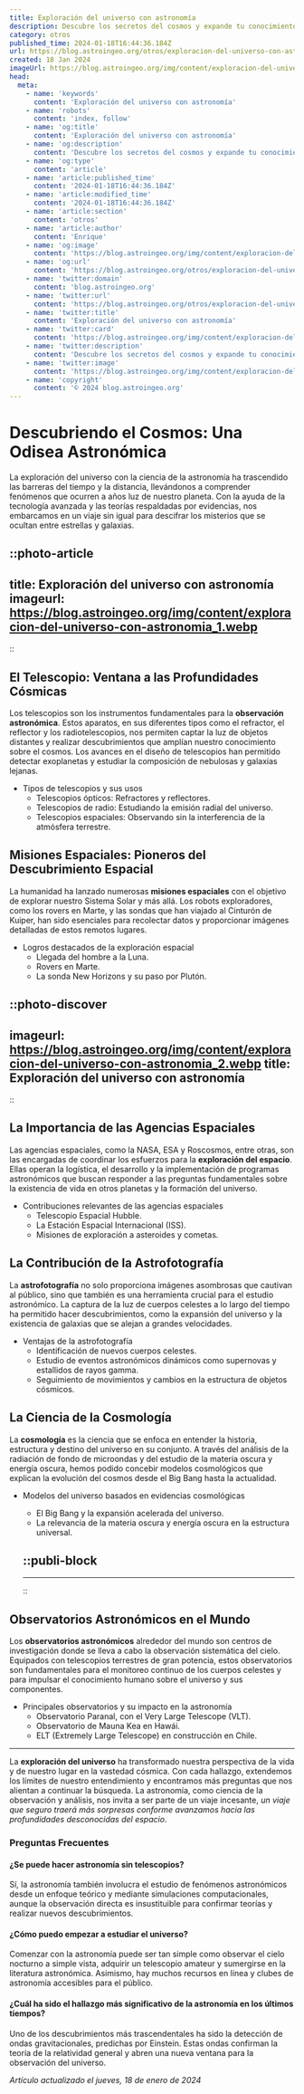 ```yaml
---
title: Exploración del universo con astronomía
description: Descubre los secretos del cosmos y expande tu conocimiento con la última información en astronomía. Explora el universo con nosotros.
category: otros
published_time: 2024-01-18T16:44:36.184Z
url: https://blog.astroingeo.org/otros/exploracion-del-universo-con-astronomia
created: 18 Jan 2024
imageUrl: https://blog.astroingeo.org/img/content/exploracion-del-universo-con-astronomia_1.webp
head:
  meta:
    - name: 'keywords'
      content: 'Exploración del universo con astronomía'
    - name: 'robots'
      content: 'index, follow'
    - name: 'og:title'
      content: 'Exploración del universo con astronomía'
    - name: 'og:description'
      content: 'Descubre los secretos del cosmos y expande tu conocimiento con la última información en astronomía. Explora el universo con nosotros.'
    - name: 'og:type'
      content: 'article'
    - name: 'article:published_time'
      content: '2024-01-18T16:44:36.184Z'
    - name: 'article:modified_time'
      content: '2024-01-18T16:44:36.184Z'
    - name: 'article:section'
      content: 'otros'
    - name: 'article:author'
      content: 'Enrique'
    - name: 'og:image'
      content: 'https://blog.astroingeo.org/img/content/exploracion-del-universo-con-astronomia_1.webp'
    - name: 'og:url'
      content: 'https://blog.astroingeo.org/otros/exploracion-del-universo-con-astronomia'
    - name: 'twitter:domain'
      content: 'blog.astroingeo.org'
    - name: 'twitter:url'
      content: 'https://blog.astroingeo.org/otros/exploracion-del-universo-con-astronomia'
    - name: 'twitter:title'
      content: 'Exploración del universo con astronomía'
    - name: 'twitter:card'
      content: 'https://blog.astroingeo.org/img/content/exploracion-del-universo-con-astronomia_1.webp'
    - name: 'twitter:description'
      content: 'Descubre los secretos del cosmos y expande tu conocimiento con la última información en astronomía. Explora el universo con nosotros.'
    - name: 'twitter:image'
      content: 'https://blog.astroingeo.org/img/content/exploracion-del-universo-con-astronomia_1.webp'
    - name: 'copyright'
      content: '© 2024 blog.astroingeo.org'
---
```

# Descubriendo el Cosmos: Una Odisea Astronómica

La exploración del universo con la ciencia de la astronomía ha trascendido las barreras del tiempo y la distancia, llevándonos a comprender fenómenos que ocurren a años luz de nuestro planeta. Con la ayuda de la tecnología avanzada y las teorías respaldadas por evidencias, nos embarcamos en un viaje sin igual para descifrar los misterios que se ocultan entre estrellas y galaxias.


::photo-article
---
title: Exploración del universo con astronomía
imageurl: https://blog.astroingeo.org/img/content/exploracion-del-universo-con-astronomia_1.webp
---
::



## El Telescopio: Ventana a las Profundidades Cósmicas

Los telescopios son los instrumentos fundamentales para la **observación astronómica**. Estos aparatos, en sus diferentes tipos como el refractor, el reflector y los radiotelescopios, nos permiten captar la luz de objetos distantes y realizar descubrimientos que amplían nuestro conocimiento sobre el cosmos. Los avances en el diseño de telescopios han permitido detectar exoplanetas y estudiar la composición de nebulosas y galaxias lejanas.

- Tipos de telescopios y sus usos
  - Telescopios ópticos: Refractores y reflectores.
  - Telescopios de radio: Estudiando la emisión radial del universo.
  - Telescopios espaciales: Observando sin la interferencia de la atmósfera terrestre.

## Misiones Espaciales: Pioneros del Descubrimiento Espacial

La humanidad ha lanzado numerosas **misiones espaciales** con el objetivo de explorar nuestro Sistema Solar y más allá. Los robots exploradores, como los rovers en Marte, y las sondas que han viajado al Cinturón de Kuiper, han sido esenciales para recolectar datos y proporcionar imágenes detalladas de estos remotos lugares.

- Logros destacados de la exploración espacial
  - Llegada del hombre a la Luna.
  - Rovers en Marte.
  - La sonda New Horizons y su paso por Plutón.


::photo-discover
---
imageurl: https://blog.astroingeo.org/img/content/exploracion-del-universo-con-astronomia_2.webp
title: Exploración del universo con astronomía
---
::



## La Importancia de las Agencias Espaciales

Las agencias espaciales, como la NASA, ESA y Roscosmos, entre otras, son las encargadas de coordinar los esfuerzos para la **exploración del espacio**. Ellas operan la logística, el desarrollo y la implementación de programas astronómicos que buscan responder a las preguntas fundamentales sobre la existencia de vida en otros planetas y la formación del universo.

- Contribuciones relevantes de las agencias espaciales
  - Telescopio Espacial Hubble.
  - La Estación Espacial Internacional (ISS).
  - Misiones de exploración a asteroides y cometas.

## La Contribución de la Astrofotografía

La **astrofotografía** no solo proporciona imágenes asombrosas que cautivan al público, sino que también es una herramienta crucial para el estudio astronómico. La captura de la luz de cuerpos celestes a lo largo del tiempo ha permitido hacer descubrimientos, como la expansión del universo y la existencia de galaxias que se alejan a grandes velocidades.

- Ventajas de la astrofotografía
  - Identificación de nuevos cuerpos celestes.
  - Estudio de eventos astronómicos dinámicos como supernovas y estallidos de rayos gamma.
  - Seguimiento de movimientos y cambios en la estructura de objetos cósmicos.

## La Ciencia de la Cosmología

La **cosmología** es la ciencia que se enfoca en entender la historia, estructura y destino del universo en su conjunto. A través del análisis de la radiación de fondo de microondas y del estudio de la materia oscura y energía oscura, hemos podido concebir modelos cosmológicos que explican la evolución del cosmos desde el Big Bang hasta la actualidad.

- Modelos del universo basados en evidencias cosmológicas
  - El Big Bang y la expansión acelerada del universo.
  - La relevancia de la materia oscura y energía oscura en la estructura universal.


  ::publi-block
  ---
  ---
  ::
  
  

## Observatorios Astronómicos en el Mundo

Los **observatorios astronómicos** alrededor del mundo son centros de investigación donde se lleva a cabo la observación sistemática del cielo. Equipados con telescopios terrestres de gran potencia, estos observatorios son fundamentales para el monitoreo continuo de los cuerpos celestes y para impulsar el conocimiento humano sobre el universo y sus componentes.

- Principales observatorios y su impacto en la astronomía
  - Observatorio Paranal, con el Very Large Telescope (VLT).
  - Observatorio de Mauna Kea en Hawái.
  - ELT (Extremely Large Telescope) en construcción en Chile.

---

La **exploración del universo** ha transformado nuestra perspectiva de la vida y de nuestro lugar en la vastedad cósmica. Con cada hallazgo, extendemos los límites de nuestro entendimiento y encontramos más preguntas que nos alientan a continuar la búsqueda. La astronomía, como ciencia de la observación y análisis, nos invita a ser parte de un viaje incesante, *un viaje que seguro traerá más sorpresas conforme avanzamos hacia las profundidades desconocidas del espacio*.

### Preguntas Frecuentes

#### ¿Se puede hacer astronomía sin telescopios?
Sí, la astronomía también involucra el estudio de fenómenos astronómicos desde un enfoque teórico y mediante simulaciones computacionales, aunque la observación directa es insustituible para confirmar teorías y realizar nuevos descubrimientos.

#### ¿Cómo puedo empezar a estudiar el universo?
Comenzar con la astronomía puede ser tan simple como observar el cielo nocturno a simple vista, adquirir un telescopio amateur y sumergirse en la literatura astronómica. Asimismo, hay muchos recursos en línea y clubes de astronomía accesibles para el público.

#### ¿Cuál ha sido el hallazgo más significativo de la astronomía en los últimos tiempos?
Uno de los descubrimientos más trascendentales ha sido la detección de ondas gravitacionales, predichas por Einstein. Estas ondas confirman la teoría de la relatividad general y abren una nueva ventana para la observación del universo.

_Artículo actualizado el jueves, 18 de enero de 2024_